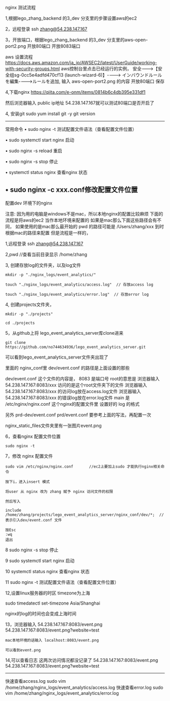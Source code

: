 nginx 测试流程

1,根据lego_zhang_backend 的3_dev 分支里的步骤设置aws的ec2
 
2，远程登录 ssh zhang@54.238.147.167

3，开放端口，根据lego_zhang_backend 的3_dev 分支里的aws-open-port2.png
  开放80端口
  开放8083端口

aws 设置流程
https://docs.aws.amazon.com/ja_jp/AWSEC2/latest/UserGuide/working-with-security-groups.html
aws控制台里点击已经运行的实例，
安全--->【安全组sg-0cc5e4adfd470cf13 (launch-wizard-6)】---->
インバウンドルールを編集---->ルールを追加,
输入 aws-open-port2.png 的内容
开放80端口
保存


4,下载nginx
https://qiita.com/e-onm/items/0814b6c4db395e331df1

然后浏览器输入 public ip地址 54.238.147.167就可以测试80端口是否开启了

4, 安装git
    sudo yum install git -y
    git version

--------------------------
常用命令
• sudo nginx -t  测试配置文件语法（查看配置文件位置）

• sudo systemctl start nginx 启动

• sudo nginx -s reload 重启

• sudo nginx -s stop 停止

• systemctl status nginx 查看nginx 状态

• sudo nginx -c xxx.conf修改配置文件位置
---------------------------
配置dev 环境下的nginx

注意: 因为用的电脑是windows不是mac，所以本地nginx的配置比较麻烦
下面的流程是将aws的ec2 当作本地环境来配置的
如果是mac那么下面这些路径会有不同，
如果使用的是mac那么最开始的 pwd 的路径可能是 /Users/zhang/xxx
到时根据mac的路径来配置
但是流程是一样的，


1,远程登录 ssh zhang@54.238.147.167

2,pwd       //查看当前目录显示  /home/zhang

3, 创建存放log的文件夹，以及log文件

    mkdir -p "./nginx_logs/event_analytics/"

    touch "./nginx_logs/event_analytics/access.log"  // 存放access log
    
    touch "./nginx_logs/event_analytics/error.log"  // 存放error log

4, 创建projects文件夹，

    mkdir -p "./projects"

    cd ./projects

5，从github上将 lego_event_analytics_server库clone进来
    
    git clone https://github.com/no744634936/lego_event_analytics_server.git

   可以看到lego_event_analytics_server文件夹出现了

   里面的 nginx_conf里
   dev/event.conf  的路径是上面设置的那些

   dev/event.conf 这个文件的内容是，
   8083 是端口号
   root的意思是 浏览器输入 54.238.147.167:8083/xxx 访问的是这个root文件夹下的文件
   浏览器输入 54.238.147.167:8083/xxx 的访问log放在access.log文件
   浏览器输入 54.238.147.167:8083/xxx 的错误log放在error.log文件
   main 是 /etc/nginx/nginx.conf 这个nginx的配置文件里 设置好的 log 的格式

   另外
   prd-dev/event.conf
   prd/event.conf
   要参考上面的写法，再配置一次

   nginx_static_files文件夹里有一张图片event.png

6，查看nginx 配置文件位置

    sudo nginx -t

7，修改 nginx 配置文件

    sudo vim /etc/nginx/nginx.conf       //ec2上要加上sudo 才能执行nginx相关命令

    按下i，进入insert 模式

    将user 从 nginx 改为 zhang 赋予 nginx 访问文件的权限

    然后写入

    include /home/zhang/projects/lego_event_analytics_server/nginx_conf/dev/*;  //表示引入dev/event.conf 文件

    按Esc 
    :wq
    退出


8  sudo nginx -s stop 停止

9  sudo systemctl start nginx 启动

10 systemctl status nginx 查看nginx 状态

11 sudo nginx -t  测试配置文件语法（查看配置文件位置）

12,设置linux服务器的时区 timezone为上海

   sudo timedatectl set-timezone Asia/Shanghai

   nginx的log的时间也会变成上海时间

   

13，浏览器输入 
    54.238.147.167:8083/event.png
    54.238.147.167:8083/event.png?website=test

    mac本地环境的话输入 localhost:8083/event.png

    可以看到event.png

14,可以查看日志
   这两次访问情况都没记录了
    54.238.147.167:8083/event.png
    54.238.147.167:8083/event.png?website=test


----------------------------------------------------------------

快速查看access.log
sudo vim /home/zhang/nginx_logs/event_analytics/access.log
快速查看error.log
sudo vim /home/zhang/nginx_logs/event_analytics/error.log

